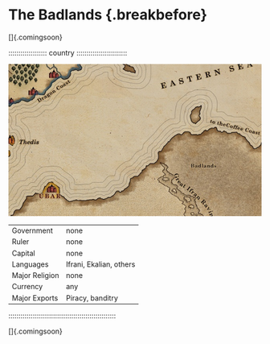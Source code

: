 # The Badlands {.breakbefore}

[]{.comingsoon}

::::::::::::::::::: country :::::::::::::::::::::::::

![Map of the Badlands, by Robert Altbauer](assets/Maps/Details/World/Badlands.jpg "Map of the Badlands, by Robert Altbauer")

|                 |                                 |
| --------------- | ------------------------------- |
| Government      | none                            |
| Ruler           | none                            |
| Capital         | none                            |
| Languages       | Ifrani, Ekalian, others         |
| Major Religion  | none                            |
| Currency        | any                             |
| Major Exports   | Piracy, banditry                |
:::::::::::::::::::::::::::::::::::::::::::::::::::::

[]{.comingsoon}

